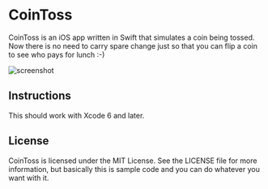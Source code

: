CoinToss
=============

CoinToss is an iOS app written in Swift that simulates a coin being tossed. Now there is no need to carry spare change just so that you can flip a coin to see who pays for lunch :-)



![screenshot](https://user-images.githubusercontent.com/5750647/27009309-66e179fe-4e3f-11e7-8a65-dd8916070c39.PNG)


Instructions
------------

This should work with Xcode 6 and later.



License
-------

CoinToss is licensed under the MIT License. See the LICENSE file for more information, but basically this is sample code and you can do whatever you want with it.
